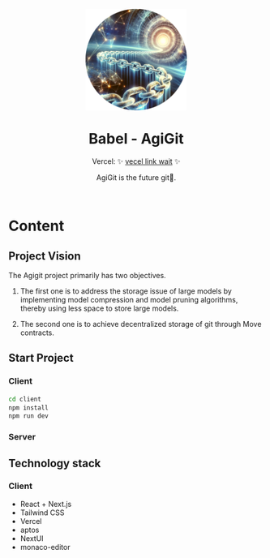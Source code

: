 <p align="center">
  <img src="logo.png" width="200px" align="center" alt="Babel Logo" />
  <h1 align="center">Babel - AgiGit </h1>
  <p align="center">
    Vercel: ✨ <a href="https://twitter.com/0xBountyBay">vecel link wait</a> ✨
  </p>
   <p align="center">
      AgiGit is the future git🤩.
    </p>
</p>
<br/>

# Content

## Project Vision

The Agigit project primarily has two objectives.

1. The first one is to address the storage issue of large models by implementing model compression and model pruning algorithms, thereby using less space to store large models.

2. The second one is to achieve decentralized storage of git through Move contracts.

## Start Project

### Client

```bash
cd client
npm install
npm run dev
```

### Server

## Technology stack

### Client

* React + Next.js
* Tailwind CSS
* Vercel
* aptos
* NextUI
* monaco-editor
